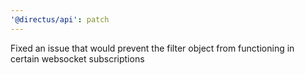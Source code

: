 ```yaml
---
'@directus/api': patch
---
```


Fixed an issue that would prevent the filter object from functioning in certain websocket subscriptions
